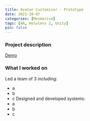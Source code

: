 ```yaml
---
title: Avatar Customiser - Prototype
date: 2021-10-07
categories: [Mesmerise]
tags: [AR, Hololens 2, Unity]
pin: false
---
```


### Project description
[Demo](https://www.youtube.com/watch?v=AgYqpIW4_OA)
### What I worked on
Led a team of 3 including:
- a
- b
- c
Designed and developed systems:
- a
- b
- c



